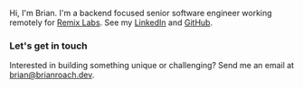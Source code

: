 Hi, I'm Brian. I'm a backend focused senior software engineer working remotely for [Remix Labs](https://remixlabs.com). See my [LinkedIn](http://www.linkedin.com/in/brian-m-roach/) and [GitHub](https://github.com/bmroach).

### Let's get in touch
Interested in building something unique or challenging? Send me an email at <brian@brianroach.dev>.
